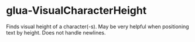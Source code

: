 # glua-VisualCharacterHeight
Finds visual height of a character(-s). May be very helpful when positioning text by height. Does not handle newlines.
